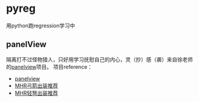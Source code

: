 # pyreg
用python跑regression学习中
## panelView
隔离打不过怪物猎人，只好用学习抚慰自己的内心，灵（抄）感（袭）来自徐老师的[panelview](https://github.com/xuyiqing/panelView)项目。
项目reference：
- [panelview](https://github.com/xuyiqing/panelView)
- [MHR弓箭出装推荐](https://www.caimogu.net/post/22816.html)
- [MHR轻弩出装推荐](https://www.caimogu.net/post/22221.html)
